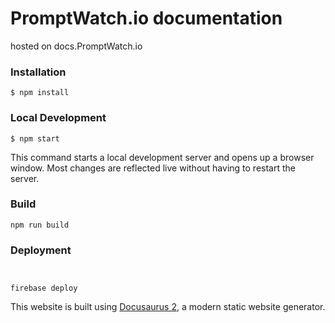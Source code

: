 # PromptWatch.io documentation
hosted on docs.PromptWatch.io

### Installation

```
$ npm install
```

### Local Development

```
$ npm start
```

This command starts a local development server and opens up a browser window. Most changes are reflected live without having to restart the server.

### Build

```
npm run build
```


### Deployment

```


firebase deploy
```

This website is built using [Docusaurus 2](https://docusaurus.io/), a modern static website generator.